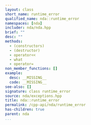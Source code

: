 ```yaml
---
layout: class
short_name: runtime_error
qualified_name: nda::runtime_error
namespaces: [nda]
includer: nda/nda.hpp
brief: ""
desc: ""
methods:
  - (constructors)
  - (destructor)
  - operator<<
  - what
  - operator=
non_member_functions: []
example:
  desc: __MISSING__
  code: __MISSING__
see-also: []
signature: class runtime_error
source: nda/exceptions.hpp
title: nda::runtime_error
permalink: /cpp-api/nda/runtime_error
has-children: true
parent: nda
...
```


